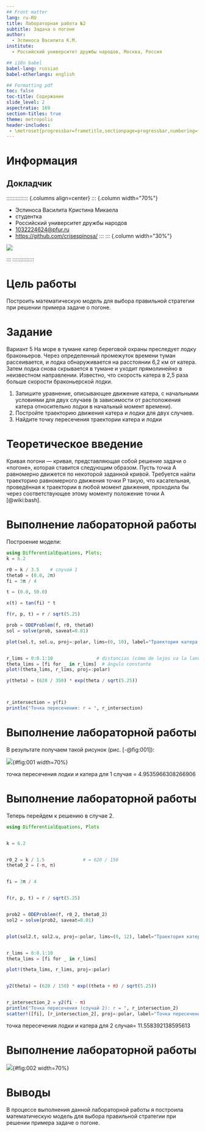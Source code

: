 ```yaml
---
## Front matter
lang: ru-RU
title: Лабораторная работа №2
subtitle: Задача о погоне
author:
  - Эспиноса Василита К.М.
institute:
  - Российский университет дружбы народов, Москва, Россия

## i18n babel
babel-lang: russian
babel-otherlangs: english

## Formatting pdf
toc: false
toc-title: Содержание
slide_level: 2
aspectratio: 169
section-titles: true
theme: metropolis
header-includes:
 - \metroset{progressbar=frametitle,sectionpage=progressbar,numbering=fraction}
---
```


# Информация

## Докладчик

:::::::::::::: {.columns align=center}
::: {.column width="70%"}

  * Эспиноса Василита Кристина Микаела
  * студентка
  * Российский университет дружбы народов
  * [1032224624@pfur.ru](mailto:1032224624@pfur.ru)
  * <https://github.com/crisespinosa/>
:::
::: {.column width="30%"}

![](./image/kulyabov.jpg)

:::
::::::::::::::

# Цель работы

Построить математическую модель для выбора правильной стратегии при решении примера задаче о погоне.

# Задание
Вариант 5
На море в тумане катер береговой охраны преследует лодку браконьеров.
Через определенный промежуток времени туман рассеивается, и лодка
обнаруживается на расстоянии 6,2 км от катера. Затем лодка снова скрывается в
тумане и уходит прямолинейно в неизвестном направлении. Известно, что скорость
катера в 2,5 раза больше скорости браконьерской лодки.
1. Запишите уравнение, описывающее движение катера, с начальными
условиями для двух случаев (в зависимости от расположения катера
относительно лодки в начальный момент времени).
2. Постройте траекторию движения катера и лодки для двух случаев.
3. Найдите точку пересечения траектории катера и лодки

# Теоретическое введение

Кривая погони — кривая, представляющая собой решение задачи о «погоне», которая ставится следующим образом. Пусть точка A равномерно движется по некоторой заданной кривой. Требуется найти траекторию равномерного движения точки P такую, что касательная, проведённая к траектории в любой момент движения, проходила бы через соответствующее этому моменту положение точки A [@wiki:bash].

# Выполнение лабораторной работы

Построение модели:

```julia
using DifferentialEquations, Plots;
k = 6.2

r0 = k / 3.5    # случай 1
theta0 = (0.0, 2π)
fi = 3π / 4

t = (0.0, 50.0)

x(t) = tan(fi) * t

f(r, p, t) = r / sqrt(5.25)

prob = ODEProblem(f, r0, theta0)
sol = solve(prob, saveat=0.01)

plot(sol.t, sol.u, proj=:polar, lims=(0, 10), label="Траектория катера (случай 1)", linewidth=2)


r_lims = 0:0.1:10                # distancias (cómo de lejos va la lancha)
theta_lims = [fi for _ in r_lims]  # ángulo constante
plot!(theta_lims, r_lims, proj=:polar)

y(theta) = (620 / 350) * exp(theta / sqrt(5.25))



r_intersection = y(fi)
println("Точка пересечения: r = ", r_intersection)
```
# Выполнение лабораторной работы

В результате получаем такой рисунок (рис. [-@fig:001]):

![](image/1.PNG){#fig:001 width=70%}

точка пересечения лодки и катера для 1 случая = 4.9535966308266906

# Выполнение лабораторной работы

Теперь перейдем к решению в случае 2.

```julia
using DifferentialEquations, Plots


k = 6.2


r0_2 = k / 1.5              # = 620 / 150
theta0_2 = (-π, π)


fi = 3π / 4


f(r, p, t) = r / sqrt(5.25)


prob2 = ODEProblem(f, r0_2, theta0_2)
sol2 = solve(prob2, saveat=0.01)


plot(sol2.t, sol2.u, proj=:polar, lims=(0, 12), label="Траектория катера (случай 2)", linewidth=2)


r_lims = 0:0.1:10 
theta_lims = [fi for _ in r_lims] 

plot!(theta_lims, r_lims, proj=:polar)


y2(theta) = (620 / 150) * exp((theta + π) / sqrt(5.25))


r_intersection_2 = y2(fi - π)
println("Точка пересечения (случай 2): r = ", r_intersection_2)
scatter!([fi], [r_intersection_2], proj=:polar, label="Точка пересечения", color=:red)
```

точка пересечения лодки и катера для 2 случая= 11.558392138595613

# Выполнение лабораторной работы

![](image/2.PNG){#fig:002 width=70%}
# Выводы

В процессе выполнения данной лабораторной работы я построила математическую модель для выбора правильной стратегии при решении примера задаче о погоне.
